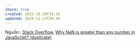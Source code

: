 ```yaml
---
share: true
created: 2023-10-30T14:29
updated: 2024-11-23T20:20
---
```

Nguồn:: [Stack Overflow](../../../../../../%CE%9E%20Ngu%E1%BB%93n%20v%C3%A0%20t%C3%A0i%20nguy%C3%AAn%20h%E1%BB%97%20tr%E1%BB%A3/%CE%9E%20Ngu%E1%BB%93n/Stack%20Overflow.md), [Why NaN is greater than any number in JavaScript? (duplicate)](https://stackoverflow.com/a/26982909/3416774)